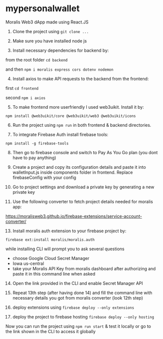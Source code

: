 # mypersonalwallet
Moralis Web3 dApp made using React.JS

1) Clone the project using `git clone ...`

2) Make sure you have installed node js

3) Install necessary dependencies for backend by:

from the root folder `cd backend`

and then `npm i moralis express cors dotenv nodemon`

4) Install axios to make API requests to the backend from the frontend:

first `cd frontend`

second `npm i axios`

5) To make frontend more userfriendly I used web3uikit. Install it by:

`npm install @web3uikit/core @web3uikit/web3 @web3uikit/icons`

6) Run the project using `npm run` in both frontend & backend directories.

7) To integrate Firebase Auth install firebase tools:

`npm install -g firebase-tools`

8) Then go to firebase console and switch to Pay As You Go plan (you dont have to pay anything)

9) Create a project and copy its configuration details and paste it into walletInput.js inside components folder in frontend. Replace firebaseConfig with your config

10) Go to project settings and download a private key by generating a new private key

12) Use the following converter to fetch project details needed for moralis app:

https://moralisweb3.github.io/firebase-extensions/service-account-converter/

13) Install moralis auth extension to your firebase project by:

`firebase ext:install moralis/moralis.auth`

while installing CLI will prompt you to ask several questions

  - choose Google Cloud Secret Manager
  - Iowa us-central
  - take your Moralis API Key from moralis dashboard after authorizing and paste it in this command line when asked

14) Open the link provided in the CLI and enable Secret Manager API

15) Repeat 13th step (after having done 14) and fill the command line with necessary details you got from moralis converter (look 12th step)

16) deploy extensions using `firebase deploy --only extensions`

17) deploy the project to firebase hosting `firebase deploy --only hosting`

Now you can run the project using `npm run start` & test it locally or go to the link shown in the CLI to access it globally
